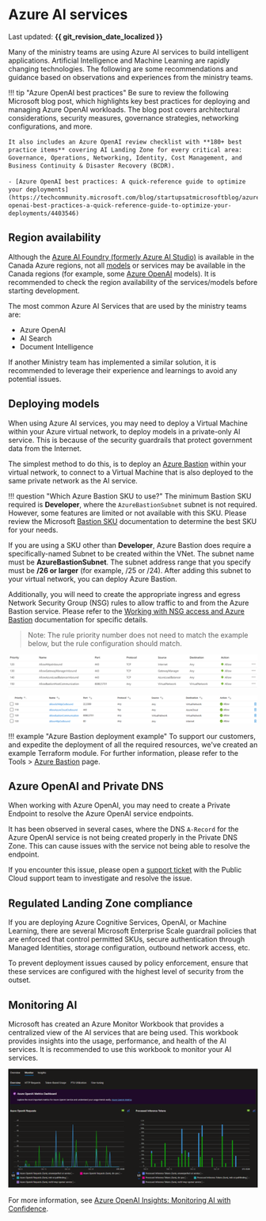# Azure AI services

Last updated: **{{ git_revision_date_localized }}**

Many of the ministry teams are using Azure AI services to build intelligent applications. Artificial Intelligence and Machine Learning are rapidly changing technologies. The following are some recommendations and guidance based on observations and experiences from the ministry teams.

!!! tip "Azure OpenAI best practices"
    Be sure to review the following Microsoft blog post, which highlights key best practices for deploying and managing Azure OpenAI workloads. The blog post covers architectural considerations, security measures, governance strategies, networking configurations, and more.

    It also includes an Azure OpenAI review checklist with **180+ best practice items** covering AI Landing Zone for every critical area: Governance, Operations, Networking, Identity, Cost Management, and Business Continuity & Disaster Recovery (BCDR).

    - [Azure OpenAI best practices: A quick-reference guide to optimize your deployments](https://techcommunity.microsoft.com/blog/startupsatmicrosoftblog/azure-openai-best-practices-a-quick-reference-guide-to-optimize-your-deployments/4403546)

## Region availability

Although the [Azure AI Foundry (formerly Azure AI Studio)](https://learn.microsoft.com/en-us/azure/ai-studio/what-is-ai-studio) is available in the Canada Azure regions, not all [models](https://azure.microsoft.com/en-us/products/ai-model-catalog?msockid=2274ddfe4fb768de0595c8be4e1d6918#tabs-pill-bar-oc92d8_tab0) or services may be available in the Canada regions (for example, some [Azure OpenAI](https://learn.microsoft.com/en-us/azure/ai-services/openai/concepts/models?tabs=global-standard%2Cstandard-chat-completions#model-summary-table-and-region-availability) models). It is recommended to check the region availability of the services/models before starting development.

The most common Azure AI Services that are used by the ministry teams are:

- Azure OpenAI
- AI Search
- Document Intelligence

If another Ministry team has implemented a similar solution, it is recommended to leverage their experience and learnings to avoid any potential issues.

## Deploying models

When using Azure AI services, you may need to deploy a Virtual Machine within your Azure virtual network, to deploy models in a private-only AI service. This is because of the security guardrails that protect government data from the Internet.

The simplest method to do this, is to deploy an [Azure Bastion](https://learn.microsoft.com/en-us/azure/bastion/quickstart-host-portal) within your virtual network, to connect to a Virtual Machine that is also deployed to the same private network as the AI service.

!!! question "Which Azure Bastion SKU to use?"
    The minimum Bastion SKU required is **Developer**, where the `AzureBastionSubnet` subnet is not required. However, some features are limited or not available with this SKU. Please review the Microsoft [Bastion SKU](https://learn.microsoft.com/en-us/azure/bastion/configuration-settings#skus) documentation to determine the best SKU for your needs.

If you are using a SKU other than **Developer**, Azure Bastion does require a specifically-named Subnet to be created within the VNet. The subnet name must be **AzureBastionSubnet**. The subnet address range that you specify must be **/26 or larger** (for example, /25 or /24). After adding this subnet to your virtual network, you can deploy Azure Bastion.

Additionally, you will need to create the appropriate ingress and egress Network Security Group (NSG) rules to allow traffic to and from the Azure Bastion service. Please refer to the [Working with NSG access and Azure Bastion](https://learn.microsoft.com/en-us/azure/bastion/bastion-nsg#apply) documentation for specific details.

> Note: The rule priority number does not need to match the example below, but the rule configuration should match.

[![Azure Bastion - Ingress Rules](../images/azure-bastion-inbound-nsg-rules.png "Azure Bastion - Ingress Rules")](https://learn.microsoft.com/en-us/azure/bastion/media/bastion-nsg/inbound.png#lightbox)

[![Azure Bastion - Egress Rules](../images/azure-bastion-outbound-nsg-rules.png "Azure Bastion - Egress Rules")](https://learn.microsoft.com/en-us/azure/bastion/media/bastion-nsg/outbound.png#lightbox)

!!! example "Azure Bastion deployment example"
    To support our customers, and expedite the deployment of all the required resources, we've created an example Terraform module. For further information, please refer to the Tools > [Azure Bastion](../tools/bastion.md) page.

## Azure OpenAI and Private DNS
<!-- Remove or update this section once it is confirmed that the Azure Policy resolves this -->
When working with Azure OpenAI, you may need to create a Private Endpoint to resolve the Azure OpenAI service endpoints.

It has been observed in several cases, where the DNS `A-Record` for the Azure OpenAI service is not being created properly in the Private DNS Zone. This can cause issues with the service not being able to resolve the endpoint.

If you encounter this issue, please open a [support ticket](../../welcome/support.md) with the Public Cloud support team to investigate and resolve the issue.

## Regulated Landing Zone compliance

If you are deploying Azure Cognitive Services, OpenAI, or Machine Learning, there are several Microsoft Enterprise Scale guardrail policies that are enforced that control permitted SKUs, secure authentication through Managed Identities, storage configuration, outbound network access, etc.

To prevent deployment issues caused by policy enforcement, ensure that these services are configured with the highest level of security from the outset.

## Monitoring AI

Microsoft has created an Azure Monitor Workbook that provides a centralized view of the AI services that are being used. This workbook provides insights into the usage, performance, and health of the AI services. It is recommended to use this workbook to monitor your AI services.

![Azure Monitor OpenAI Insights Workbook](../images/azure-monitor-workbook-openai-insights.png "Azure Monitor OpenAI Insights Workbook")

For more information, see [Azure OpenAI Insights: Monitoring AI with Confidence](https://techcommunity.microsoft.com/blog/fasttrackforazureblog/azure-openai-insights-monitoring-ai-with-confidence/4026850).
